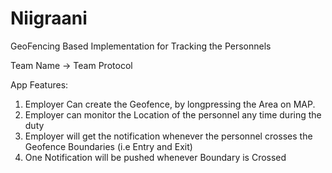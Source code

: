 # Niigraani
GeoFencing Based Implementation for Tracking the Personnels


Team Name -> Team Protocol

App Features:

1. Employer Can create the Geofence, by longpressing the Area on MAP.
2. Employer can monitor the Location of the personnel any time during the duty
3. Employer will get the notification whenever the personnel crosses the Geofence Boundaries (i.e Entry and Exit)
4. One Notification will be pushed whenever Boundary is Crossed
